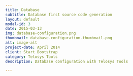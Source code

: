 ```yaml
---
title: Database
subtitle: Database first source code generation
layout: default
modal-id: 3
date: 2015-03-13
img: database-configuration.png
thumbnail: database-configuration-thumbnail.png
alt: image-alt
project-date: April 2014
client: Start Bootstrap
category: Telosys Tools
description: Database configuration with Telosys Tools

---
```

